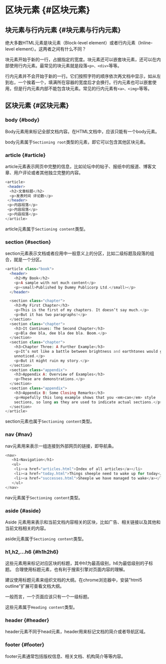 # 区块元素 {#区块元素}

## 块元素与行内元素 {#块元素与行内元素}

绝大多数HTML元素是块元素（Block-level element）或者行内元素（Inline-level element）。这两者之间有什么不同？

块元素开始于新的一行，占据指定的宽度。块元素还可以嵌套块元素，还可以在内部使用行内元素。最常见的块元素就是段落`<p>、<div>`等等。

行内元素并不会开始于新的一行。它们按照字符的顺序依次再文档中显示，如从左到右，一个挨着一个，填满所在容器的宽度后才会换行。行内元素也可以嵌套使用，但是行内元素内部不能包含块元素。常见的行内元素有`<a>、<img>`等等。

## 区块元素 {#区块元素}

### body {#body}

Body元素用来标记全部文档内容。在HTML文档中，应该只能有一个body元素。

body元素属于`Sectioning root`类型的元素，即它可以包含其他区块元素。

### article {#article}

article元素表示网页中完整的信息，比如论坛中的帖子、报纸中的报道、博客文章、用户评论或者其他独立完整的内容。

```php
<article>
 <header>
  <h2>文章标题</h2>
  <p>发表时间 评论数</p>
 </header>
 <p>内容段落</p>
 <p>内容段落</p>
 <p>内容段落</p>
</article>
```

article元素属于`Sectioning content`类型。

### section {#section}

section元素表示文档或者应用中一般意义上的分区，比如二级标题及段落的组合，就是一个分区。

```php
<article class="book">
  <header>
    <h2>My Book</h2>
    <p>A sample with not much content</p>
    <p><small>Published by Dummy Publicorp Ltd.</small></p>
  </header>

  <section class="chapter">
    <h3>My First Chapter</h3>
    <p>This is the first of my chapters. It doesn’t say much.</p>
    <p>But it has two paragraphs!</p>
  </section>
  <section class="chapter">
    <h3>It Continues: The Second Chapter</h3>
    <p>Bla dee bla, dee bla dee bla. Boom.</p>
  </section>
  <section class="chapter">
    <h3>Chapter Three: A Further Example</h3>
    <p>It’s not like a battle between brightness and earthtones would go
    unnoticed.</p>
    <p>But it might ruin my story.</p>
  </section>
  <section class="appendix">
    <h3>Appendix A: Overview of Examples</h3>
    <p>These are demonstrations.</p>
  </section>
  <section class="appendix">
    <h3>Appendix B: Some Closing Remarks</h3>
    <p>Hopefully this long example shows that you <em>can</em> style
    sections, so long as they are used to indicate actual sections.</p>
  </section>
</article>
```

section元素也属于`Sectioning content`类型。

### nav {#nav}

nav元素用来表示一组连接到外部网页的链接，即导航条。

```php
<nav>
   <h1>Navigation</h1>
   <ul>
    <li><a href="articles.html">Index of all articles</a></li>
    <li><a href="today.html">Things sheeple need to wake up for today</a></li>
    <li><a href="successes.html">Sheeple we have managed to wake</a></li>
   </ul>
</nav>
```

nav元素属于`Sectioning content`类型。

### aside {#aside}

Aside 元素用来表示和当前文档内容相关的区块，比如广告、相关链接以及其他和当前文档相关的内容。

aside元素属于`Sectioning content`类型。

### h1,h2,...h6 {#h1h2h6}

这些元素用来标记对应区块的标题，其中h1为最高级别，h6为最低级别的子标题。 合理使用标题元素，也有利于搜索引擎对页面内容的理解。

建议使用标题元素来组织文档的大纲。在chrome浏览器中，安装"html5 outline"扩展可查看文档大纲。

一般而言，一个页面应该只有一个一级标题。

这些元素属于`Heading content`类型。

### header {#header}

header元素不同于head元素，header用来标记文档的简介或者导航区域。

### footer {#footer}

footer元素通常包括版权信息、相关文档、机构简介等等内容。

